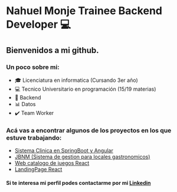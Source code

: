 # Nahuel Monje Trainee Backend Developer :computer:

## **Bienvenidos a mi github**.

### Un poco sobre mi:

- 🎓 Licenciatura en informatica (Cursando 3er año)
- 💻 Tecnico Universitario en programación (15/19 materias)
- 🔐 Backend
- :bar_chart: Datos
- ✔️ Team Worker

### Acá vas a encontrar algunos de los proyectos en los que estuve trabajando:

- [Sistema Clinica en SpringBoot y Angular](https://github.com/monjenahuel/TurneraHospitalBackSpringBoot)
- [JBNM (Sistema de gestion para locales gastronomicos)](https://github.com/monjenahuel/JBNM-backend)
- [Web catalogo de juegos React](https://free-toplay.netlify.app/)
- [LandingPage React](https://monjenahuel.github.io/CuiUnahur-P1/)

#### Si te interesa mi perfil podes contactarme por mi [Linkedin](https://www.linkedin.com/in/monjenahuel/)





